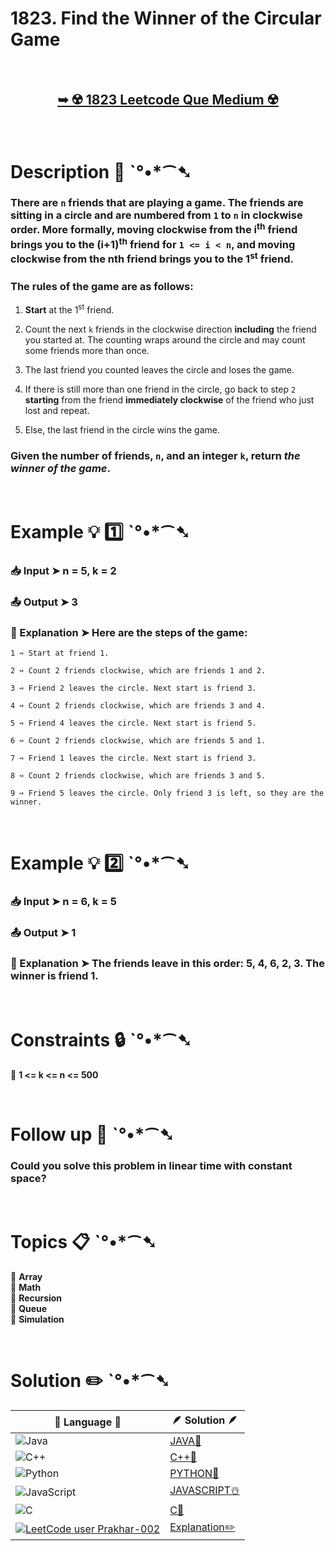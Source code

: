 # 1823. Find the Winner of the Circular Game

</br>

<h2 align="center"> 

<a href="https://leetcode.com/problems/find-the-winner-of-the-circular-game/description/?envType=daily-question&envId=2024-07-08"><strong>➥ ☢️ 1823 Leetcode Que Medium ☢️ </strong></a>
</h2>

</br>

# Description 📜 ˋ°•*⁀➷

### There are `n` friends that are playing a game. The friends are sitting in a circle and are numbered from `1` to `n` in clockwise order. More formally, moving clockwise from the i<sup>th</sup> friend brings you to the (i+1)<sup>th</sup> friend for `1 <= i < n`, and moving clockwise from the n<sup></sup>th friend brings you to the 1<sup>st</sup> friend.

### The rules of the game are as follows:

1. **Start** at the 1<sup>st</sup> friend.

2. Count the next `k` friends in the clockwise direction **including** the friend you started at. The counting wraps around the circle and may count some friends more than once.

3. The last friend you counted leaves the circle and loses the game.

4. If there is still more than one friend in the circle, go back to step `2` **starting** from the friend **immediately clockwise** of the friend who just lost and repeat.

5. Else, the last friend in the circle wins the game.

### Given the number of friends, `n`, and an integer `k`, return *the winner of the game*.



</br>

# Example 💡 1️⃣ ˋ°•*⁀➷

  ### 📥 Input  ➤ n = 5, k = 2

  ### 📤 Output  ➤ 3

  ### 🔦 Explanation  ➤ Here are the steps of the game:

    1 ➺ Start at friend 1.
    
    2 ➺ Count 2 friends clockwise, which are friends 1 and 2.
    
    3 ➺ Friend 2 leaves the circle. Next start is friend 3.
    
    4 ➺ Count 2 friends clockwise, which are friends 3 and 4.
    
    5 ➺ Friend 4 leaves the circle. Next start is friend 5.
    
    6 ➺ Count 2 friends clockwise, which are friends 5 and 1.
    
    7 ➺ Friend 1 leaves the circle. Next start is friend 3.
    
    8 ➺ Count 2 friends clockwise, which are friends 3 and 5.
    
    9 ➺ Friend 5 leaves the circle. Only friend 3 is left, so they are the winner.

</br>

# Example 💡 2️⃣ ˋ°•*⁀➷

  ### 📥 Input ➤ n = 6, k = 5

  ### 📤 Output  ➤ 1

  ### 🔦 Explanation ➤ The friends leave in this order: 5, 4, 6, 2, 3. The winner is friend 1.

</br>

# Constraints 🔒 ˋ°•*⁀➷

🔹 **1 <= k <= n <= 500** </br>

</br>

# Follow up 🧠  ˋ°•*⁀➷

### Could you solve this problem in linear time with constant space?

</br>

# Topics 📋 ˋ°•*⁀➷

🔸 **Array**  </br>
🔸 **Math**  </br>
🔸 **Recursion**  </br>
🔸 **Queue**  </br>
🔸 **Simulation**  </br>

</br>

# Solution ✏️ ˋ°•*⁀➷

| 📒 Language 📒  | 🪶 Solution 🪶 |
| ------------- | ------------- |
|  ![Java](https://img.shields.io/badge/java-%23ED8B00.svg?style=for-the-badge&logo=openjdk&logoColor=white)  | [JAVA🍁]() |
|  ![C++](https://img.shields.io/badge/c++-%2300599C.svg?style=for-the-badge&logo=c%2B%2B&logoColor=white)  | [C++🎲]()  |
|  ![Python](https://img.shields.io/badge/python-3670A0?style=for-the-badge&logo=python&logoColor=ffdd54)    | [PYTHON🍰]() |
| ![JavaScript](https://img.shields.io/badge/javascript-%23323330.svg?style=for-the-badge&logo=javascript&logoColor=%23F7DF1E)   | [JAVASCRIPT☃️]() |
|   ![C](https://img.shields.io/badge/c-%2300599C.svg?style=for-the-badge&logo=c&logoColor=white)   | [C💖]()  |
|  [![LeetCode user Prakhar-002](https://img.shields.io/badge/dynamic/json?style=for-the-badge&labelColor=black&color=%23ffa116&label=Solved&query=solvedOverTotal&url=https%3A%2F%2Fleetcode-badge.vercel.app%2Fapi%2Fusers%2FPrakhar-002&logo=leetcode&logoColor=yellow)](https://leetcode.com/Prakhar-002/)  | [Explanation✏️]()  |
